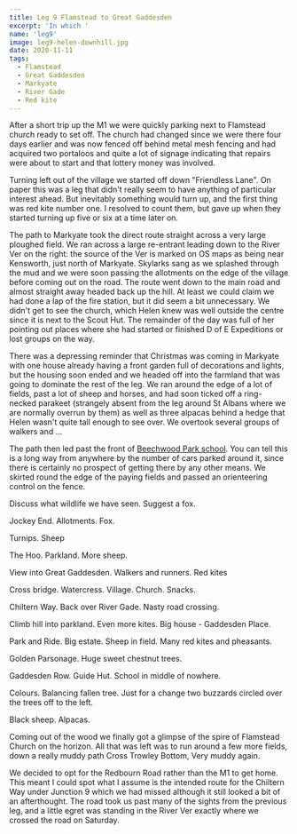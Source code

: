 ```yaml
---
title: Leg 9 Flamstead to Great Gaddesden
excerpt: 'In which '
name: 'leg9'
image: leg9-helen-downhill.jpg
date: 2020-11-11
tags:
  - Flamstead
  - Great Gaddesden
  - Markyate
  - River Gade
  - Red kite
---
```


After a short trip up the M1 we were quickly parking next to Flamstead church ready to set off. The church had changed since we were there four days earlier and was now fenced off behind metal mesh fencing and had acquired two portaloos and quite a lot of signage indicating that repairs were about to start and that lottery money was involved.

Turning left out of the village we started off down "Friendless Lane". On paper this was a leg that didn't really seem to have anything of particular interest ahead. But inevitably something would turn up, and the first thing was red kite number one. I resolved to count them, but gave up when they started turning up five or six at a time later on.

The path to Markyate took the direct route straight across a very large ploughed field. We ran across a large re-entrant leading down to the River Ver on the right: the source of the Ver is marked on OS maps as being near Kensworth, just north of Markyate. Skylarks sang as we splashed through the mud and we were soon passing the allotments on the edge of the village before coming out on the road. The route went down to the main road and almost straight away headed back up the hill. At least we could claim we had done a lap of the fire station, but it did seem a bit unnecessary. We didn't get to see the church, which Helen knew was well outside the centre since it is next to the Scout Hut. The remainder of the day was full of her pointing out places where she had started or finished D of E Expeditions or lost groups on the way.

There was a depressing reminder that Christmas was coming in Markyate with one house already having a front garden full of decorations and lights, but the housing soon ended and we headed off into the farmland that was going to dominate the rest of the leg. We ran around the edge of a lot of fields, past a lot of sheep and horses, and had soon ticked off a ring-necked parakeet (strangely absent from the leg around St Albans where we are normally overrun by them) as well as three alpacas behind a hedge that Helen wasn't quite tall enough to see over. We overtook several groups of walkers and ...

The path then led past the front of [Beechwood Park school](https://www.beechwoodpark.com/). You can tell this is a long way from anywhere by the number of cars parked around it, since there is certainly no prospect of getting there by any other means. We skirted round the edge of the paying fields and passed an orienteering control on the fence.

Discuss what wildlife we have seen. Suggest a fox.

Jockey End. Allotments. Fox.

Turnips. Sheep

The Hoo. Parkland. More sheep.

View into Great Gaddesden. Walkers and runners. Red kites

Cross bridge. Watercress. Village. Church. Snacks.

Chiltern Way. Back over River Gade. Nasty road crossing.

Climb hill into parkland. Even more kites. Big house - Gaddesden Place.

Park and Ride. Big estate. Sheep in field. Many red kites and pheasants.

Golden Parsonage. Huge sweet chestnut trees.

Gaddesden Row. Guide Hut. School in middle of nowhere.

Colours. Balancing fallen tree. Just for a change two buzzards circled over the trees off to the left.

Black sheep. Alpacas.

Coming out of the wood we finally got a glimpse of the spire of Flamstead Church on the horizon. All that was left was to run around a few more fields, down a really muddy path Cross Trowley Bottom, Very muddy again.

We decided to opt for the Redbourn Road rather than the M1 to get home. This meant I could spot what I assume is the intended route for the Chiltern Way under Junction 9 which we had missed although it still looked a bit of an afterthought. The road took us past many of the sights from the previous leg, and a little egret was standing in the River Ver exactly where we crossed the road on Saturday.

